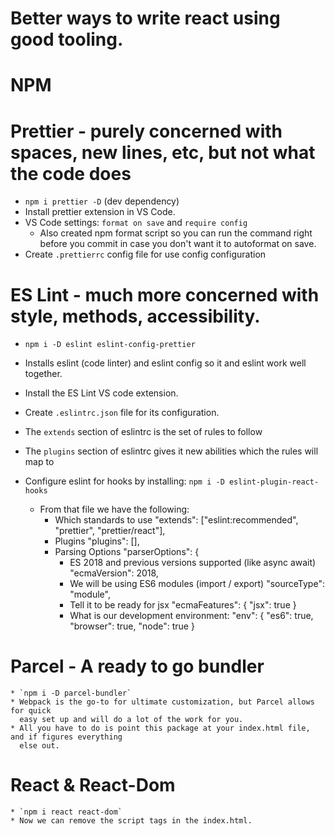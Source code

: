 # Better ways to write react using good tooling.

  # NPM 
   
  # Prettier - purely concerned with spaces, new lines, etc, but not what the code does
  * `npm i prettier -D` (dev dependency)
  * Install prettier extension in VS Code.
  * VS Code settings:  `format on save` and `require config`
    - Also created npm format script so you can run the command right before you commit 
      in case you don't want it to autoformat on save.
  * Create `.prettierrc` config file for use config configuration

  # ES Lint - much more concerned with style, methods, accessibility.
  * `npm i -D eslint eslint-config-prettier`
  * Installs eslint (code linter) and eslint config so it and eslint work well together.
  * Install the ES Lint VS code extension.
  * Create `.eslintrc.json` file for its configuration.
  * The `extends` section of eslintrc is the set of rules to follow
  * The `plugins` section of eslintrc gives it new abilities which the rules will map to
  * Configure eslint for hooks by installing: `npm i -D eslint-plugin-react-hooks`
  
    * From that file we have the following:
      * Which standards to use
        "extends": ["eslint:recommended", "prettier", "prettier/react"],
      * Plugins
        "plugins": [],
      * Parsing Options
        "parserOptions": {
          * ES 2018 and previous versions supported (like async await)
            "ecmaVersion": 2018,
          * We will be using ES6 modules (import / export)
            "sourceType": "module",
          * Tell it to be ready for jsx
            "ecmaFeatures": {
              "jsx": true
            }
          * What is our development environment:
            "env": {
              "es6": true,
              "browser": true,
              "node": true
            }

  # Parcel - A ready to go bundler
    * `npm i -D parcel-bundler`
    * Webpack is the go-to for ultimate customization, but Parcel allows for quick
      easy set up and will do a lot of the work for you.
    * All you have to do is point this package at your index.html file, and if figures everything
      else out.

  # React & React-Dom
    * `npm i react react-dom`
    * Now we can remove the script tags in the index.html.
    